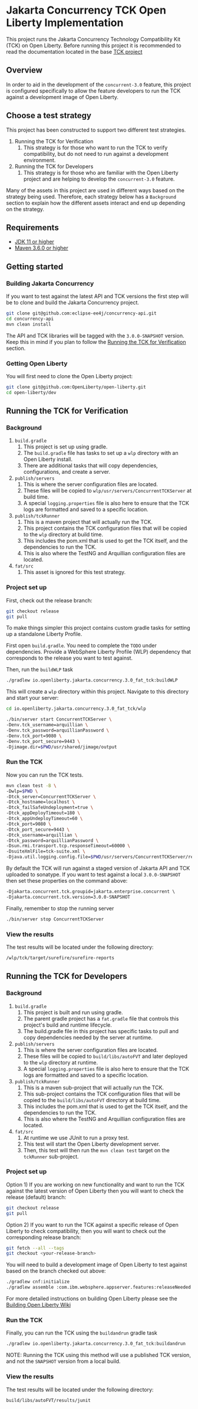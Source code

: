 # Jakarta Concurrency TCK Open Liberty Implementation

This project runs the Jakarta Concurrency Technology Compatibility Kit (TCK) on Open Liberty.
Before running this project it is recommended to read the documentation located in the base [TCK project](https://github.com/eclipse-ee4j/concurrency-api/blob/master/tck/README.md)

## Overview

In order to aid in the development of the `concurrent-3.0` feature, this project is configured specifically to allow
the feature developers to run the TCK against a development image of Open Liberty.

## Choose a test strategy

This project has been constructed to support two different test strategies.

1. Running the TCK for Verification
   1. This strategy is for those who want to run the TCK to verify compatibility, but do not need to run against a development environment.
2. Running the TCK for Developers
   1. This strategy is for those who are familiar with the Open Liberty project and are helping to develop the `concurrent-3.0` feature.

Many of the assets in this project are used in different ways based on the strategy being used. 
Therefore, each strategy below has a `Background` section to explain how the different assets interact and end up depending on the strategy.

## Requirements

- [JDK 11 or higher](https://adoptopenjdk.net/?variant=openjdk11)
- [Maven 3.6.0 or higher](https://maven.apache.org/download.cgi)

## Getting started

### Building Jakarta Concurrency

If you want to test against the latest API and TCK versions the first step will be to clone and build the Jakarta Concurrency project.

```sh
git clone git@github.com:eclipse-ee4j/concurrency-api.git
cd concurrency-api
mvn clean install
```

The API and TCK libraries will be tagged with the `3.0.0-SNAPSHOT` version. Keep this in mind if you plan to follow the [Running the TCK for Verification](#Running-the-TCK-for-Verification) section. 

### Getting Open Liberty

You will first need to clone the Open Liberty project:

```sh
git clone git@github.com:OpenLiberty/open-liberty.git
cd open-liberty/dev
```

## Running the TCK for Verification

### Background

1. `build.gradle` 
   1. This project is set up using gradle.
   2. The `build.gradle` file has tasks to set up a `wlp` directory with an Open Liberty install.
   3. There are additional tasks that will copy dependencies, configurations, and create a server.
2. `publish/servers`
   1. This is where the server configuration files are located.
   2. These files will be copied to `wlp/usr/servers/ConcurrentTCKServer` at build time.
   3. A special `logging.properties` file is also here to ensure that the TCK logs are formatted and saved to a specific location.
3. `publish/tckRunner`
   1. This is a maven project that will actually run the TCK. 
   2. This project contains the TCK configuration files that will be copied to the `wlp` directory at build time.
   3. This includes the pom.xml that is used to get the TCK itself, and the dependencies to run the TCK. 
   4. This is also where the TestNG and Arquillian configuration files are located.
4. `fat/src`
   1. This asset is ignored for this test strategy.

### Project set up

First, check out the release branch: 

```sh
git checkout release
git pull
```

To make things simpler this project contains custom gradle tasks for setting up a standalone Liberty Profile.

First open `build.gradle`. 
You need to complete the `TODO` under dependencies.
Provide a WebSphere Liberty Profile (WLP) dependency that corresponds to the release you want to test against.

Then, run the `buildWLP` task

```sh
./gradlew io.openliberty.jakarta.concurrency.3.0_fat_tck:buildWLP
```

This will create a `wlp` directory within this project.
Navigate to this directory and start your server:

```sh
cd io.openliberty.jakarta.concurrency.3.0_fat_tck/wlp

./bin/server start ConcurrentTCKServer \
-Denv.tck_username=arquillian \
-Denv.tck_password=arquillianPassword \
-Denv.tck_port=9080 \
-Denv.tck_port_secure=9443 \
-Djimage.dir=$PWD/usr/shared/jimage/output
```
### Run the TCK

Now you can run the TCK tests. 

```sh
mvn clean test -B \
-Dwlp=$PWD \
-Dtck_server=ConcurrentTCKServer \
-Dtck_hostname=localhost \
-Dtck_failSafeUndeployment=true \
-Dtck_appDeployTimeout=180 \
-Dtck_appUndeployTimeout=60 \
-Dtck_port=9080 \
-Dtck_port_secure=9443 \
-Dtck_username=arquillian \
-Dtck_password=arquillianPassword \
-Dsun.rmi.transport.tcp.responseTimeout=60000 \
-DsuiteXmlFile=tck-suite.xml \
-Djava.util.logging.config.file=$PWD/usr/servers/ConcurrentTCKServer/resources/logging/logging.properties
```

By default the TCK will run against a staged version of Jakarta API and TCK uploaded to sonatype.
If you want to test against a local `3.0.0-SNAPSHOT` then set these properties on the command above: 

```txt
-Djakarta.concurrent.tck.groupid=jakarta.enterprise.concurrent \
-Djakarta.concurrent.tck.version=3.0.0-SNAPSHOT
```

Finally, remember to stop the running server

```sh
./bin/server stop ConcurrentTCKServer
```

### View the results

The test results will be located under the following directory:

```txt
/wlp/tck/target/surefire/surefire-reports
```

## Running the TCK for Developers

### Background

1. `build.gradle` 
   1. This project is built and run using gradle.
   2. The parent gradle project has a `fat.gradle` file that controls this project's build and runtime lifecycle.
   3. The build.gradle file in this project has specific tasks to pull and copy dependencies needed by the server at runtime. 
2. `publish/servers`
   1. This is where the server configuration files are located.
   2. These files will be copied to `build/libs/autoFVT` and later deployed to the `wlp` directory at runtime.
   3. A special `logging.properties` file is also here to ensure that the TCK logs are formatted and saved to a specific location.
3. `publish/tckRunner`
   1. This is a maven sub-project that will actually run the TCK. 
   2. This sub-project contains the TCK configuration files that will be copied to the `build/libs/autoFVT` directory at build time.
   3. This includes the pom.xml that is used to get the TCK itself, and the dependencies to run the TCK. 
   4. This is also where the TestNG and Arquillian configuration files are located.
4. `fat/src`
   1. At runtime we use JUnit to run a proxy test.
   2. This test will start the Open Liberty development server.
   3. Then, this test will then run the `mvn clean test` target on the `tckRunner` sub-project.

### Project set up

Option 1) If you are working on new functionality and want to run the TCK against the latest version of 
Open Liberty then you will want to check the release (default) branch:

```sh
git checkout release
git pull
```

Option 2) If you want to run the TCK against a specific release of Open Liberty to check compatibility, 
then you will want to check out the corresponding release branch:

```sh
git fetch --all --tags
git checkout <your-release-branch>
```

You will need to build a development image of Open Liberty to test against based on the 
branch checked out above:

```sh
./gradlew cnf:initialize
./gradlew assemble :com.ibm.websphere.appserver.features:releaseNeeded
```

For more detailed instructions on building Open Liberty please see the [Building Open Liberty Wiki](https://github.com/OpenLiberty/open-liberty/wiki/Building-Open-Liberty)

### Run the TCK

Finally, you can run the TCK using the `buildandrun` gradle task

```sh
./gradlew io.openliberty.jakarta.concurrency.3.0_fat_tck:buildandrun
```

NOTE: Running the TCK using this method will use a published TCK version, and not the `SNAPSHOT` version from a local build. 

### View the results

The test results will be located under the following directory:

```txt
build/libs/autoFVT/results/junit
```